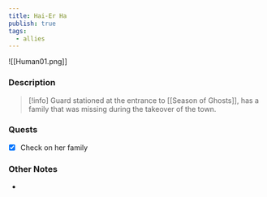 ```yaml
---
title: Hai-Er Ha
publish: true
tags:
  - allies
---
```


![[Human01.png]]
### Description
> [!info] Guard stationed at the entrance to [[Season of Ghosts]], has a family that was missing during the takeover of the town.
### Quests
- [x] Check on her family
### Other Notes
- 